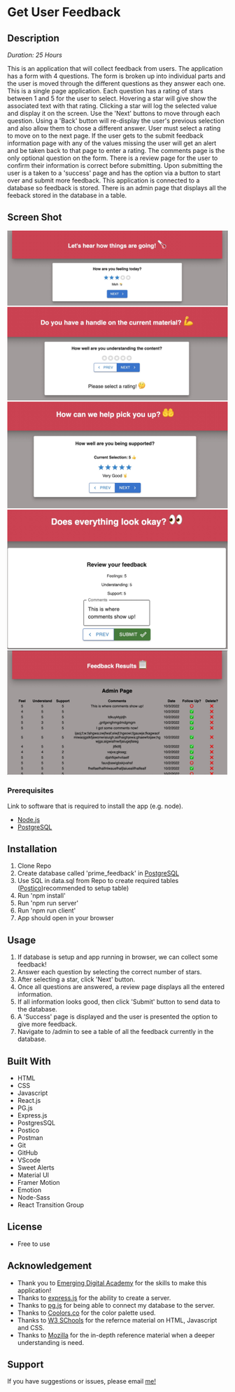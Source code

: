 # Get User Feedback

## Description

_Duration: 25 Hours_

This is an application that will collect feedback from users. The application has a form with 4 questions. The form is broken up into individual parts and the user is moved through the different questions as they answer each one. This is a single page application. Each question has a rating of stars between 1 and 5 for the user to select. Hovering a star will give show the associated text with that rating. Clicking a star will log the selected value and display it on the screen. Use the 'Next' buttons to move through each question. Using a 'Back' button will re-display the user's previous selection and also allow them to chose a different answer. User must select a rating to move on to the next page. If the user gets to the submit feedback information page with any of the values missing the user will get an alert and be taken back to that page to enter a rating. The comments page is the only optional question on the form. There is a review page for the user to confirm their information is correct before submitting. Upon submitting the user is a taken to a 'success' page and has the option via a button to start over and submit more feedback. This application is connected to a database so feedback is stored. There is an admin page that displays all the feeback stored in the database in a table.

<!-- To see the fully functional site, please visit: [DEPLOYED VERSION OF APP](www.heroku.com) -->

## Screen Shot

<img src='./public/images/Screen Shot 2022-10-03 at 8.18.35 AM.jpg'>
<img src='./public/images/Screen Shot 2022-10-03 at 8.14.34 AM.jpg'>
<img src='./public/images/Screen Shot 2022-10-03 at 8.14.52 AM.jpg'>
<img src='./public/images/Screen Shot 2022-10-03 at 8.15.19 AM.jpg'>
<img src='./public/images/Screen Shot 2022-10-03 at 8.19.55 AM.jpg'>

### Prerequisites

Link to software that is required to install the app (e.g. node).

- [Node.js](https://nodejs.org/en/)
- [PostgreSQL](https://www.postgresql.org)

## Installation

1. Clone Repo
2. Create database called 'prime_feedback' in [PostgreSQL](https://www.postgresql.org)
3. Use SQL in data.sql from Repo to create required tables ([Postico](https://eggerapps.at/postico/))recommended to setup table)
4. Run 'npm install'
5. Run 'npm run server'
6. Run 'npm run client'
7. App should open in your browser

## Usage

1. If database is setup and app running in browser, we can collect some feedback!
2. Answer each question by selecting the correct number of stars.
3. After selecting a star, click 'Next' button.
4. Once all questions are answered, a review page displays all the entered information.
5. If all information looks good, then click 'Submit' button to send data to the database.
6. A 'Success' page is displayed and the user is presented the option to give more feedback.
7. Navigate to /admin to see a table of all the feedback currently in the database.


## Built With

 - HTML
 - CSS
 - Javascript
 - React.js
 - PG.js
 - Express.js
 - PostgresSQL
 - Postico
 - Postman
 - Git
 - GitHub
 - VScode
 - Sweet Alerts
 - Material UI
 - Framer Motion
 - Emotion
 - Node-Sass
 - React Transition Group

## License

- Free to use

## Acknowledgement
 - Thank you to [Emerging Digital Academy](http://emergingacademy.org/) for the skills to make this application!
 - Thanks to [express.js](https://expressjs.com) for the ability to create a server.
 - Thanks to [pg.js](https://www.npmjs.com/package/pg) for being able to connect my database to the server.
 - Thanks to [Coolors.co](https://coolors.co/) for the color palette used.
 - Thanks to [W3 SChools](https://www.w3schools.com) for the refernce material on HTML, Javascript and CSS.
 - Thanks to [Mozilla](https://developer.mozilla.org/en-US/) for the in-depth reference material when a deeper understanding is need.

## Support
If you have suggestions or issues, please email [me!](ddvetter23@gmail.com)

